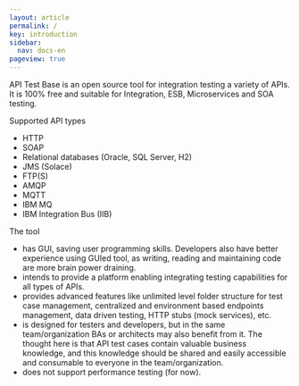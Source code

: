 ```yaml
---
layout: article
permalink: /
key: introduction
sidebar:
  nav: docs-en
pageview: true
---
```

API Test Base is an open source tool for integration testing a variety of APIs. It is 100% free and suitable for Integration, ESB, Microservices and SOA testing.

Supported API types
- HTTP
- SOAP
- Relational databases (Oracle, SQL Server, H2)
- JMS (Solace)
- FTP(S)
- AMQP
- MQTT
- IBM MQ
- IBM Integration Bus (IIB)

The tool
* has GUI, saving user programming skills. Developers also have better experience using GUIed tool, as writing, reading and maintaining code are more brain power draining.
* intends to provide a platform enabling integrating testing capabilities for all types of APIs.
* provides advanced features like unlimited level folder structure for test case management, centralized and environment based endpoints management, data driven testing, HTTP stubs (mock services), etc.
* is designed for testers and developers, but in the same team/organization BAs or architects may also benefit from it. The thought here is that API test cases contain valuable business knowledge, and this knowledge should be shared and easily accessible and consumable to everyone in the team/organization.
* does not support performance testing (for now).